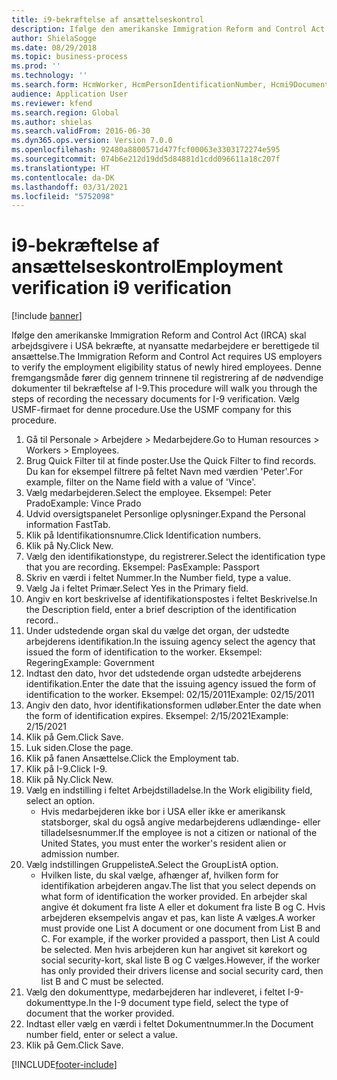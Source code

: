 ```yaml
---
title: i9-bekræftelse af ansættelseskontrol
description: Ifølge den amerikanske Immigration Reform and Control Act (IRCA) skal arbejdsgivere i USA bekræfte, at nyansatte medarbejdere er berettigede til ansættelse.
author: ShielaSogge
ms.date: 08/29/2018
ms.topic: business-process
ms.prod: ''
ms.technology: ''
ms.search.form: HcmWorker, HcmPersonIdentificationNumber, Hcmi9Document
audience: Application User
ms.reviewer: kfend
ms.search.region: Global
ms.author: shielas
ms.search.validFrom: 2016-06-30
ms.dyn365.ops.version: Version 7.0.0
ms.openlocfilehash: 92480a8800571d477fcf00063e3303172274e595
ms.sourcegitcommit: 074b6e212d19dd5d84881d1cdd096611a18c207f
ms.translationtype: HT
ms.contentlocale: da-DK
ms.lasthandoff: 03/31/2021
ms.locfileid: "5752098"
---
```

# <a name="employment-verification-i9-verification"></a><span data-ttu-id="e87f9-103">i9-bekræftelse af ansættelseskontrol</span><span class="sxs-lookup"><span data-stu-id="e87f9-103">Employment verification i9 verification</span></span>

[!include [banner](../../../includes/banner.md)]

<span data-ttu-id="e87f9-104">Ifølge den amerikanske Immigration Reform and Control Act (IRCA) skal arbejdsgivere i USA bekræfte, at nyansatte medarbejdere er berettigede til ansættelse.</span><span class="sxs-lookup"><span data-stu-id="e87f9-104">The Immigration Reform and Control Act requires US employers to verify the employment eligibility status of newly hired employees.</span></span> <span data-ttu-id="e87f9-105">Denne fremgangsmåde fører dig gennem trinnene til registrering af de nødvendige dokumenter til bekræftelse af I-9.</span><span class="sxs-lookup"><span data-stu-id="e87f9-105">This procedure will walk you through the steps of recording the necessary documents for I-9 verification.</span></span> <span data-ttu-id="e87f9-106">Vælg USMF-firmaet for denne procedure.</span><span class="sxs-lookup"><span data-stu-id="e87f9-106">Use the USMF company for this procedure.</span></span>

1. <span data-ttu-id="e87f9-107">Gå til Personale > Arbejdere > Medarbejdere.</span><span class="sxs-lookup"><span data-stu-id="e87f9-107">Go to Human resources > Workers > Employees.</span></span>
2. <span data-ttu-id="e87f9-108">Brug Quick Filter til at finde poster.</span><span class="sxs-lookup"><span data-stu-id="e87f9-108">Use the Quick Filter to find records.</span></span> <span data-ttu-id="e87f9-109">Du kan for eksempel filtrere på feltet Navn med værdien 'Peter'.</span><span class="sxs-lookup"><span data-stu-id="e87f9-109">For example, filter on the Name field with a value of 'Vince'.</span></span>
3. <span data-ttu-id="e87f9-110">Vælg medarbejderen.</span><span class="sxs-lookup"><span data-stu-id="e87f9-110">Select the employee.</span></span> <span data-ttu-id="e87f9-111">Eksempel: Peter Prado</span><span class="sxs-lookup"><span data-stu-id="e87f9-111">Example: Vince Prado</span></span>
4. <span data-ttu-id="e87f9-112">Udvid oversigtspanelet Personlige oplysninger.</span><span class="sxs-lookup"><span data-stu-id="e87f9-112">Expand the Personal information FastTab.</span></span>
5. <span data-ttu-id="e87f9-113">Klik på Identifikationsnumre.</span><span class="sxs-lookup"><span data-stu-id="e87f9-113">Click Identification numbers.</span></span>
6. <span data-ttu-id="e87f9-114">Klik på Ny.</span><span class="sxs-lookup"><span data-stu-id="e87f9-114">Click New.</span></span>
7. <span data-ttu-id="e87f9-115">Vælg den identifikationstype, du registrerer.</span><span class="sxs-lookup"><span data-stu-id="e87f9-115">Select the identification type that you are recording.</span></span> <span data-ttu-id="e87f9-116">Eksempel: Pas</span><span class="sxs-lookup"><span data-stu-id="e87f9-116">Example: Passport</span></span>
8. <span data-ttu-id="e87f9-117">Skriv en værdi i feltet Nummer.</span><span class="sxs-lookup"><span data-stu-id="e87f9-117">In the Number field, type a value.</span></span>
9. <span data-ttu-id="e87f9-118">Vælg Ja i feltet Primær.</span><span class="sxs-lookup"><span data-stu-id="e87f9-118">Select Yes in the Primary field.</span></span>
10. <span data-ttu-id="e87f9-119">Angiv en kort beskrivelse af identifikationspostes i feltet Beskrivelse.</span><span class="sxs-lookup"><span data-stu-id="e87f9-119">In the Description field, enter a brief description of the identification record..</span></span>
11. <span data-ttu-id="e87f9-120">Under udstedende organ skal du vælge det organ, der udstedte arbejderens identifikation.</span><span class="sxs-lookup"><span data-stu-id="e87f9-120">In the issuing agency select the agency that issued the form of identification to the worker.</span></span> <span data-ttu-id="e87f9-121">Eksempel: Regering</span><span class="sxs-lookup"><span data-stu-id="e87f9-121">Example: Government</span></span>
12. <span data-ttu-id="e87f9-122">Indtast den dato, hvor det udstedende organ udstedte arbejderens identifikation.</span><span class="sxs-lookup"><span data-stu-id="e87f9-122">Enter the date that the issuing agency issued the form of identification to the worker.</span></span> <span data-ttu-id="e87f9-123">Eksempel: 02/15/2011</span><span class="sxs-lookup"><span data-stu-id="e87f9-123">Example: 02/15/2011</span></span>
13. <span data-ttu-id="e87f9-124">Angiv den dato, hvor identifikationsformen udløber.</span><span class="sxs-lookup"><span data-stu-id="e87f9-124">Enter the date when the form of identification expires.</span></span> <span data-ttu-id="e87f9-125">Eksempel: 2/15/2021</span><span class="sxs-lookup"><span data-stu-id="e87f9-125">Example: 2/15/2021</span></span>
14. <span data-ttu-id="e87f9-126">Klik på Gem.</span><span class="sxs-lookup"><span data-stu-id="e87f9-126">Click Save.</span></span>
15. <span data-ttu-id="e87f9-127">Luk siden.</span><span class="sxs-lookup"><span data-stu-id="e87f9-127">Close the page.</span></span>
16. <span data-ttu-id="e87f9-128">Klik på fanen Ansættelse.</span><span class="sxs-lookup"><span data-stu-id="e87f9-128">Click the Employment tab.</span></span>
17. <span data-ttu-id="e87f9-129">Klik på I-9.</span><span class="sxs-lookup"><span data-stu-id="e87f9-129">Click I-9.</span></span>
18. <span data-ttu-id="e87f9-130">Klik på Ny.</span><span class="sxs-lookup"><span data-stu-id="e87f9-130">Click New.</span></span>
19. <span data-ttu-id="e87f9-131">Vælg en indstilling i feltet Arbejdstilladelse.</span><span class="sxs-lookup"><span data-stu-id="e87f9-131">In the Work eligibility field, select an option.</span></span>
    * <span data-ttu-id="e87f9-132">Hvis medarbejderen ikke bor i USA eller ikke er amerikansk statsborger, skal du også angive medarbejderens udlændinge- eller tilladelsesnummer.</span><span class="sxs-lookup"><span data-stu-id="e87f9-132">If the employee is not a citizen or national of the United States, you must enter the worker's resident alien or admission number.</span></span>  
20. <span data-ttu-id="e87f9-133">Vælg indstillingen GruppelisteA.</span><span class="sxs-lookup"><span data-stu-id="e87f9-133">Select the GroupListA option.</span></span>
    * <span data-ttu-id="e87f9-134">Hvilken liste, du skal vælge, afhænger af, hvilken form for identifikation arbejderen angav.</span><span class="sxs-lookup"><span data-stu-id="e87f9-134">The list that you select depends on what form of identification the worker provided.</span></span> <span data-ttu-id="e87f9-135">En arbejder skal angive ét dokument fra liste A eller et dokument fra liste B og C. Hvis arbejderen eksempelvis angav et pas, kan liste A vælges.</span><span class="sxs-lookup"><span data-stu-id="e87f9-135">A worker must provide one List A document or one document from List B and C. For example, if the worker provided a passport, then List A could be selected.</span></span> <span data-ttu-id="e87f9-136">Men hvis arbejderen kun har angivet sit kørekort og social security-kort, skal liste B og C vælges.</span><span class="sxs-lookup"><span data-stu-id="e87f9-136">However, if the worker has only provided their drivers license and social security card, then list B and C must be selected.</span></span>  
21. <span data-ttu-id="e87f9-137">Vælg den dokumenttype, medarbejderen har indleveret, i feltet I-9-dokumenttype.</span><span class="sxs-lookup"><span data-stu-id="e87f9-137">In the I-9 document type field, select the type of document that the worker provided.</span></span>
22. <span data-ttu-id="e87f9-138">Indtast eller vælg en værdi i feltet Dokumentnummer.</span><span class="sxs-lookup"><span data-stu-id="e87f9-138">In the Document number field, enter or select a value.</span></span>
23. <span data-ttu-id="e87f9-139">Klik på Gem.</span><span class="sxs-lookup"><span data-stu-id="e87f9-139">Click Save.</span></span>



[!INCLUDE[footer-include](../../../../../includes/footer-banner.md)]